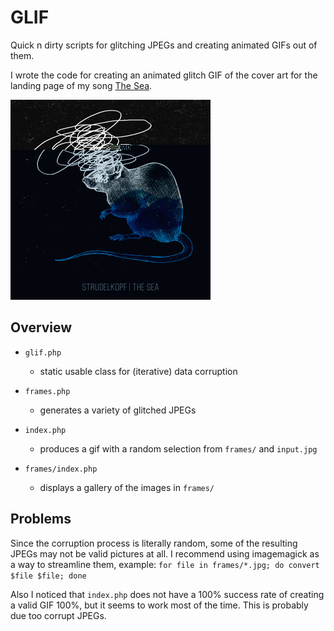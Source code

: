 # GLIF
Quick n dirty scripts for glitching JPEGs and creating animated GIFs out of them.

I wrote the code for creating an animated glitch GIF of the cover art for the landing page of my song [The Sea](https://strdl.de/listen/the-sea).

<a href="https://strdl.de/listen/the-sea">
    <img src="https://raw.githubusercontent.com/ledeniz/glif/master/example.gif" alt="Example of a glitched GIF" />
</a>

## Overview
- ```glif.php```
  - static usable class for (iterative) data corruption
- ```frames.php```
  - generates a variety of glitched JPEGs
- ```index.php```
  - produces a gif with a random selection from ```frames/``` and ```input.jpg```

- ```frames/index.php```
  - displays a gallery of the images in ```frames/```
 
## Problems
Since the corruption process is literally random, some of the resulting JPEGs may not be valid pictures at all.
I recommend using imagemagick as a way to streamline them, example: ```for file in frames/*.jpg; do convert $file $file; done```

Also I noticed that ```index.php``` does not have a 100% success rate of creating a valid GIF 100%, but it seems to work most of the time.
This is probably due too corrupt JPEGs.